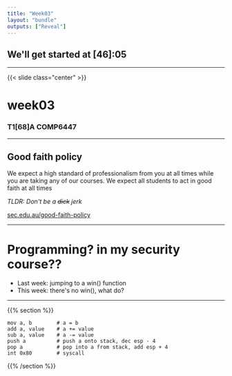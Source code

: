 ```yaml
---
title: "Week03"
layout: "bundle"
outputs: ["Reveal"]
---
```


## We'll get started at [46]:05

---

{{< slide class="center" >}}
# week03
### T1[68]A COMP6447 

---

## Good faith policy

We expect a high standard of professionalism from you at all times while you are taking any of our courses. We expect all students to act in good faith at all times

*TLDR: Don't be a ~~dick~~ jerk*

[sec.edu.au/good-faith-policy](https://sec.edu.au/good-faith-policy)

---

# Programming? in my security course??
* Last week: jumping to a win() function
* This week: there's no win(), what do?

---

{{% section %}}

```
mov a, b        # a = b
add a, value    # a += value
sub a, value    # a -= value
push a          # push a onto stack, dec esp - 4
pop a           # pop into a from stack, add esp + 4
int 0x80        # syscall
```

{{% /section %}}
